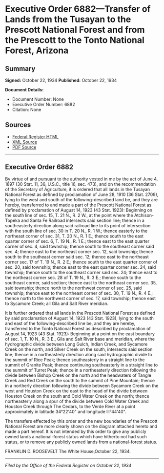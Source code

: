 # Executive Order 6882—Transfer of Lands from the Tusayan to the Prescott National Forest and from the Prescott to the Tonto National Forest, Arizona

## Summary

**Signed:** October 22, 1934
**Published:** October 22, 1934

**Document Details:**
- Document Number: None
- Executive Order Number: 6882
- Citation: None

## Sources
- [Federal Register HTML](https://www.presidency.ucsb.edu/documents/executive-order-6882-transfer-lands-from-the-tusayan-the-prescott-national-forest-and-from)
- [XML Source](None)
- [PDF Source](None)

---

## Executive Order 6882

By virtue of and pursuant to the authority vested in me by the act of June 4, 1897 (30 Stat. 11, 36, U.S.C., title 16, sec. 473), and on the recommendation of the Secretary of Agriculture, it is ordered that all lands in the Tusayan National Forest as defined by proclamation of June 28, 1910 (36 Stat. 2709), lying to the west and south of the following-described land be, and they are hereby, transferred to and made a part of the Prescott National Forest as defined by proclamation of August 14, 1923 (43 Stat. 1923):
Beginning on the south line of sec. 15, T. 21 N., R. 2 W., at the point where the Atchison-Topeka and Santa Fe Railroad intersects said section line; thence in a southeasterly direction along said railroad line to its point of intersection with the south line of sec. 30 in T. 20 N., R. 1 W.; thence easterly to the northeast corner of sec. 31, T. 20 N., R. 1 E.; thence south to the east quarter corner of sec. 6, T. 19 N., R. 1 E.; thence east to the east quarter corner of sec. 4, said township; thence south to the southeast corner said sec. 4; thence east to the northeast corner sec. 12, said township; thence south to the southeast corner said sec. 12; thence east to the northeast corner sec. 17 of T. 19 N., R. 2 E.; thence south to the east quarter corner of sec. 20, said township; thence east to the east quarter corner sec. 24, said township; thence south to the southeast corner said sec. 24; thence east to the northeast corner sec. 28 of T. 19 N., R. 3 E.; thence south to the southeast corner, said section; thence east to the northeast corner sec. 35, said township; thence north to the northwest corner of sec. 25, said township; thence east to the northeast corner of sec. 30, T. 19 N., R. 4 E.; thence north to the northwest corner of sec. 17, said township; thence east to Sycamore Creek; all Gila and Salt River meridian.

It is further ordered that all lands in the Prescott National Forest as defined by said proclamation of August 14, 1923 (43 Stat. 1923), lying to the south and east of the following-described line be, and they are hereby, transferred to the Tonto National Forest as described by proclamation of August 14, 1923 (43 Stat. 1923):
Beginning at a point on the east boundary of sec. 1, T. 10 N., R. 3 E., Gila and Salt River base and meridian, where the hydrographic divide between Long Gulch, Indian Creek, and Sycamore Creek on the north, and Silver Creek on the south, intersects said section line; thence in a northeasterly direction along said hydrographic divide to the summit of Rice Peak; thence southeasterly in a straight line to the summit of Granite Peak; thence continuing southeasterly in a straight line to the summit of Turret Peak; thence in a northeasterly direction following the divide between Bishop Creek on the north and the headwaters of Tangle Creek and Red Creek on the south to the summit of Pine Mountain; thence in a northerly direction following the divide between Sycamore Creek on the west and Houston Creek on the east to the head of the divide between Houston Creek on the south and Cold Water Creek on the north; thence northeasterly along a spur of the divide between Cold Water Creek and Houston Creek through The Cedars, to the Verde River at a point approximately in latitude 34°22'40" and longitude lll°44'40".

The transfers effected by this order and the new boundaries of the Prescott National Forest are more clearly shown on the diagram attached hereto and made a part hereof. It is not intended by this order to give any publicly owned lands a national-forest status which have hitherto not had such status, or to remove any publicly owned lands from a national-forest status.

FRANKLIN D. ROOSEVELT
The White House,October 22, 1934.

---

*Filed by the Office of the Federal Register on October 22, 1934*
